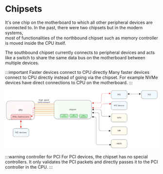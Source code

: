 # Chipsets

It's one chip on the motherboard to which all other peripheral devices are connected to.
In the past, there were two chipsets but in the modern systems,  
most of functionalities of the northbound chipset such as memory controller is moved inside the CPU itself.

The southbound chipset currently connects to peripheral devices and
acts like a switch to share the same data bus on the motherboard between multiple devices.

:::important Faster devices connect to CPU directly
Many faster devices connect to CPU directly instead of going via the chipset.
For example NVMe devices have direct connections to CPU on the motherboard.
:::

![chip-set-connections](../../static/img/chipset-connections.excalidraw.png)

:::warning controller for PCI
For PCI devices, the chipset has no special controllers.
It only validates the PCI packets and directly passes it to the PCI controller in the CPU.
:::
